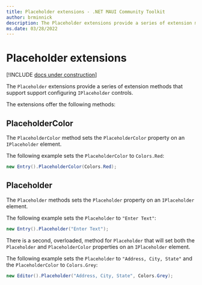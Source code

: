 ```yaml
---
title: Placeholder extensions - .NET MAUI Community Toolkit
author: brminnick
description: The Placeholder extensions provide a series of extension methods that support configuring `IPlaceholder` controls
ms.date: 03/28/2022
---
```


# Placeholder extensions

[!INCLUDE [docs under construction](../../includes/preview-note.md)]

The `Placeholder` extensions provide a series of extension methods that support support configuring `IPlaceholder` controls.

The extensions offer the following methods:

## PlaceholderColor

The `PlaceholderColor` method sets the `PlaceholderColor` property on an `IPlaceholder` element.

The following example sets the `PlaceholderColor` to `Colors.Red`:

```csharp
new Entry().PlaceholderColor(Colors.Red);
```

## Placeholder

The `Placeholder` methods sets the `Placeholder` property on an `IPlaceholder` element.

The following example sets the `Placeholder` to `"Enter Text"`:

```csharp
new Entry().Placeholder("Enter Text");
```

There is a second, overloaded, method for `Placeholder` that will set both the `Placeholder` and `PlaceholderColor` properties on an `IPlaceholder` element.

The following example sets the `Placeholder` to `"Address, City, State"` and the `PlaceholderColor` to `Colors.Grey`:

```csharp
new Editor().Placeholder("Address, City, State", Colors.Grey);
```